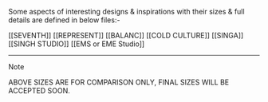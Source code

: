 Some aspects of interesting designs & inspirations with their sizes & full details are defined in below files:-

[[SEVENTH]]
[[REPRESENT]]
[[BALANC]]
[[COLD CULTURE]]
[[SINGA]]
[[SINGH STUDIO]]
[[EMS or EME Studio]]

---

> [!NOTE]
> 
> ABOVE SIZES ARE FOR COMPARISON ONLY, FINAL SIZES WILL BE ACCEPTED SOON.